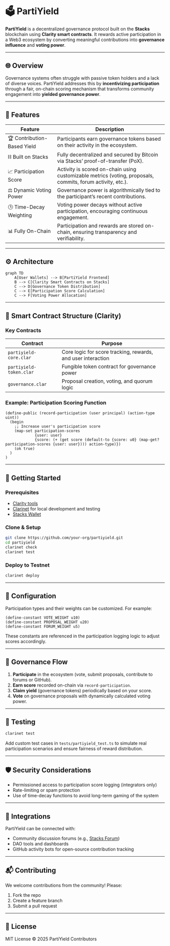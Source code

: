 # 🗳️ PartiYield

**PartiYield** is a decentralized governance protocol built on the **Stacks** blockchain using **Clarity smart contracts**. It rewards active participation in a Web3 ecosystem by converting meaningful contributions into **governance influence** and **voting power**.

---

## 🌐 Overview

Governance systems often struggle with passive token holders and a lack of diverse voices. PartiYield addresses this by **incentivizing participation** through a fair, on-chain scoring mechanism that transforms community engagement into **yielded governance power**.

---

## 🔧 Features

| Feature                     | Description                                                                                                |
| --------------------------- | ---------------------------------------------------------------------------------------------------------- |
| 🏆 Contribution-Based Yield | Participants earn governance tokens based on their activity in the ecosystem.                              |
| ⛓️ Built on Stacks          | Fully decentralized and secured by Bitcoin via Stacks’ proof-of-transfer (PoX).                            |
| 📈 Participation Score      | Activity is scored on-chain using customizable metrics (voting, proposals, commits, forum activity, etc.). |
| ⚖️ Dynamic Voting Power     | Governance power is algorithmically tied to the participant’s recent contributions.                        |
| 🕒 Time-Decay Weighting     | Voting power decays without active participation, encouraging continuous engagement.                       |
| 📊 Fully On-Chain           | Participation and rewards are stored on-chain, ensuring transparency and verifiability.                    |

---

## ⚙️ Architecture

```mermaid
graph TD
    A[User Wallets] --> B[PartiYield Frontend]
    B --> C[Clarity Smart Contracts on Stacks]
    C --> D[Governance Token Distribution]
    C --> E[Participation Score Calculation]
    C --> F[Voting Power Allocation]
```

---

## 📜 Smart Contract Structure (Clarity)

### Key Contracts

| Contract                | Purpose                                                      |
| ----------------------- | ------------------------------------------------------------ |
| `partiyield-core.clar`  | Core logic for score tracking, rewards, and user interaction |
| `partiyield-token.clar` | Fungible token contract for governance power                 |
| `governance.clar`       | Proposal creation, voting, and quorum logic                  |

### Example: Participation Scoring Function

```clarity
(define-public (record-participation (user principal) (action-type uint))
  (begin
    ;; Increase user's participation score
    (map-set participation-scores
             {user: user}
             {score: (+ (get score (default-to {score: u0} (map-get? participation-scores {user: user}))) action-type)})
    (ok true)
  )
)
```

---

## 🚀 Getting Started

### Prerequisites

* [Clarity tools](https://docs.stacks.co/write-smart-contracts/clarity-tools)
* [Clarinet](https://github.com/hirosystems/clarinet) for local development and testing
* [Stacks Wallet](https://www.hiro.so/wallet)

### Clone & Setup

```bash
git clone https://github.com/your-org/partiyield.git
cd partiyield
clarinet check
clarinet test
```

### Deploy to Testnet

```bash
clarinet deploy
```

---

## 📄 Configuration

Participation types and their weights can be customized. For example:

```clarity
(define-constant VOTE_WEIGHT u10)
(define-constant PROPOSAL_WEIGHT u20)
(define-constant FORUM_WEIGHT u5)
```

These constants are referenced in the participation logging logic to adjust scores accordingly.

---

## 👥 Governance Flow

1. **Participate** in the ecosystem (vote, submit proposals, contribute to forums or GitHub).
2. **Earn score** recorded on-chain via `record-participation`.
3. **Claim yield** (governance tokens) periodically based on your score.
4. **Vote** on governance proposals with dynamically calculated voting power.

---

## 🧪 Testing

```bash
clarinet test
```

Add custom test cases in `tests/partiyield_test.ts` to simulate real participation scenarios and ensure fairness of reward distribution.

---

## 🛡 Security Considerations

* Permissioned access to participation score logging (integrators only)
* Rate-limiting or spam protection
* Use of time-decay functions to avoid long-term gaming of the system

---

## 🧩 Integrations

PartiYield can be connected with:

* Community discussion forums (e.g., [Stacks Forum](https://forum.stacks.org))
* DAO tools and dashboards
* GitHub activity bots for open-source contribution tracking

---

## 📬 Contributing

We welcome contributions from the community! Please:

1. Fork the repo
2. Create a feature branch
3. Submit a pull request

---

## 📄 License

MIT License © 2025 PartiYield Contributors
